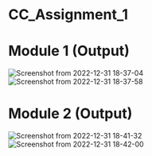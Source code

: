 # CC_Assignment_1

# Module 1 (Output)
![Screenshot from 2022-12-31 18-37-04](https://user-images.githubusercontent.com/91963525/210139227-7b1c8056-fe95-4b95-97ff-31fbd790bf5e.png)
![Screenshot from 2022-12-31 18-37-58](https://user-images.githubusercontent.com/91963525/210139239-727b9403-f94c-4b6b-b68b-448e9d473d6e.png)

# Module 2 (Output)
![Screenshot from 2022-12-31 18-41-32](https://user-images.githubusercontent.com/91963525/210139246-8993cc2c-b3a9-47d9-97d5-8cf88b89679a.png)
![Screenshot from 2022-12-31 18-42-00](https://user-images.githubusercontent.com/91963525/210139252-ff6c98f4-2351-4413-b0a8-9dee2700a731.png)

